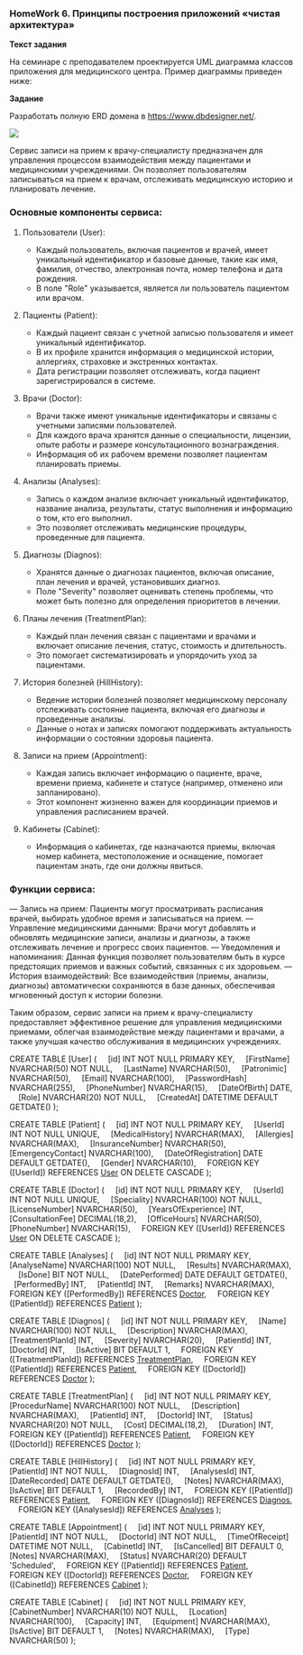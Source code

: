### HomeWork 6. Принципы построения приложений «чистая архитектура»
**Текст задания**

На семинаре с преподавателем проектируется UML диаграмма классов приложения для медицинского центра. Пример диаграммы приведен ниже:
 
**Задание** 

Разработать полную ERD домена в https://www.dbdesigner.net/.

![](src/001.jpg)

Сервис записи на прием к врачу-специалисту предназначен для управления процессом взаимодействия между пациентами и медицинскими учреждениями. Он позволяет пользователям записываться на прием к врачам, отслеживать медицинскую историю и планировать лечение. 

### Основные компоненты сервиса:

1. Пользователи (User):
   - Каждый пользователь, включая пациентов и врачей, имеет уникальный идентификатор и базовые данные, такие как имя, фамилия, отчество, электронная почта, номер телефона и дата рождения. 
   - В поле "Role" указывается, является ли пользователь пациентом или врачом.

2. Пациенты (Patient):
   - Каждый пациент связан с учетной записью пользователя и имеет уникальный идентификатор.
   - В их профиле хранится информация о медицинской истории, аллергиях, страховке и экстренных контактах.
   - Дата регистрации позволяет отслеживать, когда пациент зарегистрировался в системе.

3. Врачи (Doctor):
   - Врачи также имеют уникальные идентификаторы и связаны с учетными записями пользователей.
   - Для каждого врача хранятся данные о специальности, лицензии, опыте работы и размере консультационного вознаграждения.
   - Информация об их рабочем времени позволяет пациентам планировать приемы.

4. Анализы (Analyses):
   - Запись о каждом анализе включает уникальный идентификатор, название анализа, результаты, статус выполнения и информацию о том, кто его выполнил.
   - Это позволяет отслеживать медицинские процедуры, проведенные для пациента.

5. Диагнозы (Diagnos):
   - Хранятся данные о диагнозах пациентов, включая описание, план лечения и врачей, установивших диагноз.
   - Поле "Severity" позволяет оценивать степень проблемы, что может быть полезно для определения приоритетов в лечении.

6. Планы лечения (TreatmentPlan):
   - Каждый план лечения связан с пациентами и врачами и включает описание лечения, статус, стоимость и длительность.
   - Это помогает систематизировать и упорядочить уход за пациентами.

7. История болезней (HillHistory):
   - Ведение истории болезней позволяет медицинскому персоналу отслеживать состояние пациента, включая его диагнозы и проведенные анализы.
   - Данные о нотах и записях помогают поддерживать актуальность информации о состоянии здоровья пациента.

8. Записи на прием (Appointment):
   - Каждая запись включает информацию о пациенте, враче, времени приема, кабинете и статусе (например, отменено или запланировано).
   - Этот компонент жизненно важен для координации приемов и управления расписанием врачей.

9. Кабинеты (Cabinet):
   - Информация о кабинетах, где назначаются приемы, включая номер кабинета, местоположение и оснащение, помогает пациентам знать, где они должны явиться.

### Функции сервиса:

— Запись на прием: Пациенты могут просматривать расписания врачей, выбирать удобное время и записываться на прием.
— Управление медицинскими данными: Врачи могут добавлять и обновлять медицинские записи, анализы и диагнозы, а также отслеживать лечение и прогресс своих пациентов.
— Уведомления и напоминания: Данная функция позволяет пользователям быть в курсе предстоящих приемов и важных событий, связанных с их здоровьем.
— История взаимодействий: Все взаимодействия (приемы, анализы, диагнозы) автоматически сохраняются в базе данных, обеспечивая мгновенный доступ к истории болезни.

Таким образом, сервис записи на прием к врачу-специалисту предоставляет эффективное решение для управления медицинскими приемами, облегчая взаимодействие между пациентами и врачами, а также улучшая качество обслуживания в медицинских учреждениях.


CREATE TABLE [User] (
    [id] INT NOT NULL PRIMARY KEY,
    [FirstName] NVARCHAR(50) NOT NULL,
    [LastName] NVARCHAR(50),
    [Patronimic] NVARCHAR(50),
    [Email] NVARCHAR(100),
    [PasswordHash] NVARCHAR(255),
    [PhoneNumber] NVARCHAR(15),
    [DateOfBirth] DATE,
    [Role] NVARCHAR(20) NOT NULL,
    [CreatedAt] DATETIME DEFAULT GETDATE()
);

CREATE TABLE [Patient] (
    [id] INT NOT NULL PRIMARY KEY,
    [UserId] INT NOT NULL UNIQUE,
    [MedicalHistory] NVARCHAR(MAX),
    [Allergies] NVARCHAR(MAX),
    [InsuranceNumber] NVARCHAR(50),
    [EmergencyContact] NVARCHAR(100),
    [DateOfRegistration] DATE DEFAULT GETDATE(),
    [Gender] NVARCHAR(10),
    FOREIGN KEY ([UserId]) REFERENCES [User]([id]) ON DELETE CASCADE
);

CREATE TABLE [Doctor] (
    [id] INT NOT NULL PRIMARY KEY,
    [UserId] INT NOT NULL UNIQUE,
    [Speciality] NVARCHAR(100) NOT NULL,
    [LicenseNumber] NVARCHAR(50),
    [YearsOfExperience] INT,
    [ConsultationFee] DECIMAL(18,2),
    [OfficeHours] NVARCHAR(50),
    [PhoneNumber] NVARCHAR(15),
    FOREIGN KEY ([UserId]) REFERENCES [User]([id]) ON DELETE CASCADE
);

CREATE TABLE [Analyses] (
    [id] INT NOT NULL PRIMARY KEY,
    [AnalyseName] NVARCHAR(100) NOT NULL,
    [Results] NVARCHAR(MAX),
    [IsDone] BIT NOT NULL,
    [DatePerformed] DATE DEFAULT GETDATE(),
    [PerformedBy] INT,
    [PatientId] INT,
    [Remarks] NVARCHAR(MAX),
    FOREIGN KEY ([PerformedBy]) REFERENCES [Doctor]([id]),
    FOREIGN KEY ([PatientId]) REFERENCES [Patient]([id])
);

CREATE TABLE [Diagnos] (
    [id] INT NOT NULL PRIMARY KEY,
    [Name] NVARCHAR(100) NOT NULL,
    [Description] NVARCHAR(MAX),
    [TreatmentPlanId] INT,
    [Severity] NVARCHAR(20),
    [PatientId] INT,
    [DoctorId] INT,
    [IsActive] BIT DEFAULT 1,
    FOREIGN KEY ([TreatmentPlanId]) REFERENCES [TreatmentPlan]([id]),
    FOREIGN KEY ([PatientId]) REFERENCES [Patient]([id]),
    FOREIGN KEY ([DoctorId]) REFERENCES [Doctor]([id])
);

CREATE TABLE [TreatmentPlan] (
    [id] INT NOT NULL PRIMARY KEY,
    [ProcedurName] NVARCHAR(100) NOT NULL,
    [Description] NVARCHAR(MAX),
    [PatientId] INT,
    [DoctorId] INT,
    [Status] NVARCHAR(20) NOT NULL,
    [Cost] DECIMAL(18,2),
    [Duration] INT,
    FOREIGN KEY ([PatientId]) REFERENCES [Patient]([id]),
    FOREIGN KEY ([DoctorId]) REFERENCES [Doctor]([id])
);

CREATE TABLE [HillHistory] (
    [id] INT NOT NULL PRIMARY KEY,
    [PatientId] INT NOT NULL,
    [DiagnosId] INT,
    [AnalysesId] INT,
    [DateRecorded] DATE DEFAULT GETDATE(),
    [Notes] NVARCHAR(MAX),
    [IsActive] BIT DEFAULT 1,
    [RecordedBy] INT,
    FOREIGN KEY ([PatientId]) REFERENCES [Patient]([id]),
    FOREIGN KEY ([DiagnosId]) REFERENCES [Diagnos]([id]),
    FOREIGN KEY ([AnalysesId]) REFERENCES [Analyses]([id])
);

CREATE TABLE [Appointment] (
    [id] INT NOT NULL PRIMARY KEY,
    [PatientId] INT NOT NULL,
    [DoctorId] INT NOT NULL,
    [TimeOfReceipt] DATETIME NOT NULL,
    [CabinetId] INT,
    [IsCancelled] BIT DEFAULT 0,
    [Notes] NVARCHAR(MAX),
    [Status] NVARCHAR(20) DEFAULT 'Scheduled',
    FOREIGN KEY ([PatientId]) REFERENCES [Patient]([id]),
    FOREIGN KEY ([DoctorId]) REFERENCES [Doctor]([id]),
    FOREIGN KEY ([CabinetId]) REFERENCES [Cabinet]([id])
);

CREATE TABLE [Cabinet] (
    [id] INT NOT NULL PRIMARY KEY,
    [CabinetNumber] NVARCHAR(10) NOT NULL,
    [Location] NVARCHAR(100),
    [Capacity] INT,
    [Equipment] NVARCHAR(MAX),
    [IsActive] BIT DEFAULT 1,
    [Notes] NVARCHAR(MAX),
    [Type] NVARCHAR(50)
);
